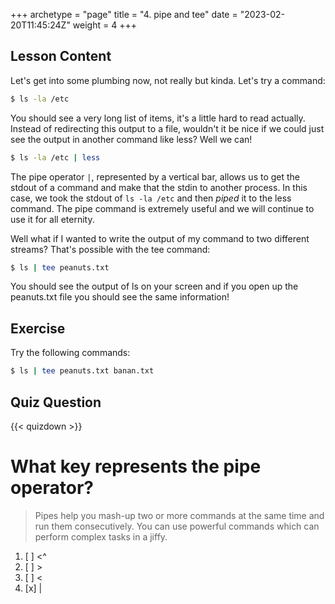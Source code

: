 +++
archetype = "page"
title = "4. pipe and tee"
date = "2023-02-20T11:45:24Z"
weight = 4
+++

## Lesson Content

Let's get into some plumbing now, not really but kinda. Let's try a command: 

```bash
$ ls -la /etc
```

You should see a very long list of items, it's a little hard to read actually. Instead of redirecting this output to a file, wouldn't it be nice if we could just see the output in another command like less? Well we can!

```bash
$ ls -la /etc | less 
```

The pipe operator ```|```, represented by a vertical bar, allows us to get the stdout of a command and make that the stdin to another process. In this case, we took the stdout of ```ls -la /etc``` and then <i>piped</i> it to the less command. The pipe command is extremely useful and we will continue to use it for all eternity. 

Well what if I wanted to write the output of my command to two different streams? That's possible with the tee command: 

```bash
$ ls | tee peanuts.txt
```

You should see the output of ls on your screen and if you open up the peanuts.txt file you should see the same information!

## Exercise

Try the following commands: 

```bash
$ ls | tee peanuts.txt banan.txt
```

## Quiz Question

{{< quizdown >}}

# What key represents the pipe operator?

> Pipes help you mash-up two or more commands at the same time and run them consecutively. You can use powerful commands which can perform complex tasks in a jiffy.

1. [ ] \<\^
2. [ ] \>
3. [ ] \<
4. [x] |

